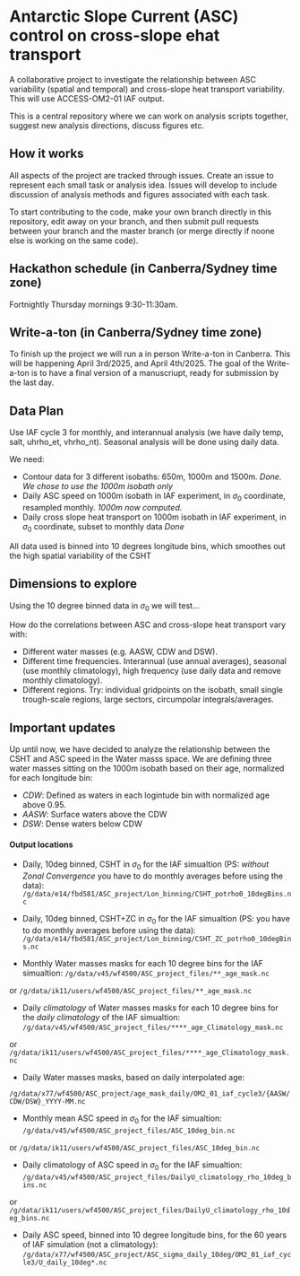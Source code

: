 # Antarctic Slope Current (ASC) control on cross-slope ehat transport

A collaborative project to investigate the relationship between ASC variability (spatial and temporal) and cross-slope heat transport variability. This will use ACCESS-OM2-01 IAF output.

This is a central repository where we can work on analysis scripts together, suggest new analysis directions, discuss figures etc.

## How it works
All aspects of the project are tracked through issues. Create an issue to represent each small task or analysis idea. Issues will develop to include discussion of analysis methods and figures associated with each task.

To start contributing to the code, make your own branch directly in this repository, edit away on your branch, and then submit pull requests between your branch and the master branch (or merge directly if noone else is working on the same code).

## Hackathon schedule (in Canberra/Sydney time zone)

Fortnightly Thursday mornings 9:30-11:30am.

## Write-a-ton (in Canberra/Sydney time zone)
To finish up the project we will run a in person Write-a-ton in Canberra. This will be happening April 3rd/2025, and April 4th/2025. The goal of the Write-a-ton is to have a final version of a manuscriupt, ready for submission by the last day.

## Data Plan
Use IAF cycle 3 for monthly,  and interannual analysis (we have daily temp, salt, uhrho_et, vhrho_nt). Seasonal analysis will be done using daily data.


We need:
* Contour data for 3 different isobaths: 650m, 1000m and 1500m. _Done. We chose to use the 1000m isobath only_
* Daily ASC speed on 1000m isobath in IAF experiment, in $\sigma_0$ coordinate, resampled monthly. _1000m now computed._
* Daily cross slope heat transport on 1000m isobath in IAF experiment, in $\sigma_0$ coordinate, subset to monthly data _Done_

All data used is binned into 10 degrees longitude bins, which smoothes out the high spatial variability of the CSHT

## Dimensions to explore

Using the 10 degree binned data in $\sigma_0$ we will test...

How do the correlations between ASC and cross-slope heat transport vary with:
* Different water masses (e.g. AASW, CDW and DSW).
* Different time frequencies. Interannual (use annual averages), seasonal (use monthly climatology), high frequency (use daily data and remove monthly climatology).
* Different regions. Try: individual gridpoints on the isobath, small single trough-scale regions, large sectors, circumpolar integrals/averages.


## Important updates
Up until now, we have decided to analyze the relationship between the CSHT and ASC speed in the Water masss space. We are defining three water masses sitting on the 1000m isobath based on their age, normalized for each longitude bin:
* _CDW_: Defined as waters in each logintude bin with normalized age above 0.95.
* _AASW_: Surface waters above the CDW
* _DSW_: Dense waters below CDW

#### Output locations

- Daily, 10deg binned,  CSHT in $\sigma_0$ for the IAF simualtion (PS: _without Zonal Convergence_ you have to do monthly averages before using the data):
`/g/data/e14/fbd581/ASC_project/Lon_binning/CSHT_potrho0_10degBins.nc` 

- Daily, 10deg binned, CSHT+ZC in $\sigma_0$ for the IAF simualtion (PS: you have to do monthly averages before using the data):
`/g/data/e14/fbd581/ASC_project/Lon_binning/CSHT_ZC_potrho0_10degBins.nc` 

- Monthly Water masses masks for each 10 degree bins for the IAF simualtion:
`/g/data/v45/wf4500/ASC_project_files/**_age_mask.nc`

or
`/g/data/ik11/users/wf4500/ASC_project_files/**_age_mask.nc`

- Daily _climatology_ of Water masses masks for each 10 degree bins for the _daily climatology_ of the IAF simualtion:
`/g/data/v45/wf4500/ASC_project_files/****_age_Climatology_mask.nc`

or
`/g/data/ik11/users/wf4500/ASC_project_files/****_age_Climatology_mask.nc`

- Daily Water masses masks, based on daily interpolated age:

`/g/data/x77/wf4500/ASC_project/age_mask_daily/OM2_01_iaf_cycle3/{AASW/CDW/DSW}_YYYY-MM.nc`

- Monthly mean ASC speed  in $\sigma_0$ for the IAF simualtion:
`/g/data/v45/wf4500/ASC_project_files/ASC_10deg_bin.nc`

or
`/g/data/ik11/users/wf4500/ASC_project_files/ASC_10deg_bin.nc`

- Daily climatology of ASC speed in $\sigma_0$ for the IAF simualtion:
`/g/data/v45/wf4500/ASC_project_files/DailyU_climatology_rho_10deg_bins.nc`

or
`/g/data/ik11/users/wf4500/ASC_project_files/DailyU_climatology_rho_10deg_bins.nc`

- Daily ASC speed, binned into 10 degree longitude bins, for the 60 years of IAF simulation (not a climatology):
  `/g/data/x77/wf4500/ASC_project/ASC_sigma_daily_10deg/OM2_01_iaf_cycle3/U_daily_10deg*.nc`
